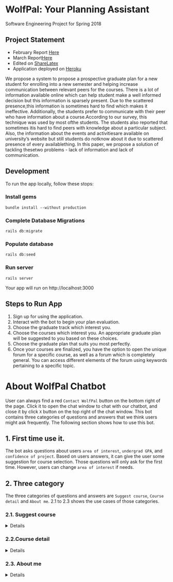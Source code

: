 # WolfPal: Your Planning Assistant
Software Engineering Project for Spring 2018

## Project Statement
- February Report [Here](https://github.com/ragarwa7/WolfPal/blob/master/Reports/team-k_wolfpal_feb_report.pdf)
- March Report[Here](https://github.com/ragarwa7/WolfPal/blob/master/Reports/team-k_wolfpal_mar_report.pdf)
- Edited on [ShareLatex](https://www.sharelatex.com/project/5a6fa9c8bcab1c4195f0a889)
- Application deployed on [Heroku](http://wolf-pal.herokuapp.com)

We propose a system to propose a prospective graduate plan for a new student for enrolling into a new semester and helping increase communication between relevant peers for the courses. There is a lot of information available online which can help student make a well informed decision but this information is sparsely present. Due to the scattered presence,this information is sometimes hard to find which makes it ineffective. Additionally,  the  students  prefer  to  communicate with their peer who have information about a course.According to our survey, this technique was used by most ofthe students. The students also reported that sometimes itis hard to find peers with knowledge about a particular subject.  Also, the information about the events and activitiesare available on university’s website but still students do notknow about it due to scattered presence of every availablething.  In this paper, we propose a solution of tackling thesetwo problems - lack of information and lack of communication.

## Development
To run the app locally, follow these stops:

### Install gems
```
bundle install --without production
```

### Complete Database Migrations
```
rails db:migrate
```

### Populate database
```
rails db:seed
```

### Run server
```
rails server
```

Your app will run on http://localhost:3000

## Steps to Run App

1. Sign up for using the application.
2. Interact with the bot to begin your plan evaluation. 
3. Choose the graduate track which interest you. 
4. Choose the courses which interest you. An appropriate graduate plan will be suggested to you based on these choices. 
5. Choose the graduate plan that suits you most perfectly. 
6. Once your courses are finalized, you have the option to open the unique forum for a specific course, as well as a forum which is completely general. You can access different elements of the forum using keywords pertaining to a specific topic. 

# About WolfPal Chatbot
User can always find a red `Contact WolfPal` button on the bottom right of the page. Click it to open the chat window to chat with our chatbot, and close it by click `X` button on the top right of the chat window. This bot contains three categories of questions and answers that we think users might ask frequently. The following section shows how to use this bot.

## 1. First time use it.
The bot asks questions about users `area of interest`, `undergrad GPA`, and `confidence of project`. Based on users answers, it can give the user some suggestion for course selection. Those questions will only ask for the first time. However, users can change `area of interest` if needs.

## 2. Three category
The three categories of questions and answers are `Suggest course`, `Course detail` and `About me`. 2.1 to 2.3 shows the use cases of those categories.

### 2.1. Suggest course
<Details>
In this category, there is two kind of information a user can get, and users can change their interest subject here

- One information the user can get is `the list of courses` that related to your interest subject(see the following figure).

![alt text](https://github.com/ragarwa7/WolfPal/blob/bot_new/images/related.PNG)

- The other information is recommends courses by difficulty. The function of difficulty is counted by the score of workload and users information. We assign four constants on each courses according to last years data, which are represent `core`, `assignment`, `exam`, and `project` workload. Compare with users GPA and the ability of project, the bot will recommend 4 courses that it's easiest for a user(see the following figure).

![alt text](https://github.com/ragarwa7/WolfPal/blob/bot_new/images/recommend.PNG)

- Click `Change interest subject` can change interest subject. The acceptable subjects for our current bots are,
    - Data Science
    - Software Engineering
    - Algorithm
    - Application
    - System
    - Software Security
    
![alt text](https://github.com/ragarwa7/WolfPal/blob/bot_new/images/changeAoi.PNG)
</Details>

### 2.2.Course detail
<Details>
In this category, the bot will return `Average grade` and `Prerequisites` for the course.

![alt text](https://github.com/ragarwa7/WolfPal/blob/bot_new/images/detail.PNG)
</Details>

### 2.3. About me
<Details>
We want the bot has ability to guide the user how to use WolfPal. Right now, it give the hyperlink of our github page. Therefore, a user can find explanation and use cases on `readMe` page, and create issues to report bugs or ask questions.
</Details>
